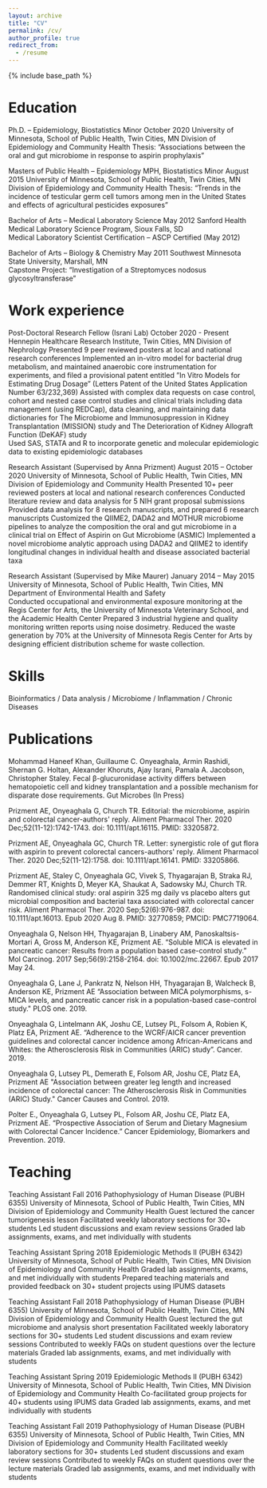```yaml
---
layout: archive
title: "CV"
permalink: /cv/
author_profile: true
redirect_from:
  - /resume
---
```


{% include base_path %}

Education
======
Ph.D. – Epidemiology, Biostatistics Minor			                                                              October 2020
University of Minnesota, School of Public Health, Twin Cities, MN
Division of Epidemiology and Community Health 
Thesis: “Associations between the oral and gut microbiome in response to aspirin prophylaxis”

Masters of Public Health – Epidemiology MPH, Biostatistics Minor   				   August 2015
University of Minnesota, School of Public Health, Twin Cities, MN
Division of Epidemiology and Community Health 
Thesis: “Trends in the incidence of testicular germ cell tumors among men in the United States and effects of agricultural pesticides exposures”

Bachelor of Arts – Medical Laboratory Science							       May 2012
Sanford Health Medical Laboratory Science Program, Sioux Falls, SD				                               
Medical Laboratory Scientist Certification – ASCP Certified (May 2012)

Bachelor of Arts – Biology & Chemistry								       May 2011
Southwest Minnesota State University, Marshall, MN						  	
Capstone Project: “Investigation of a Streptomyces nodosus glycosyltransferase”

Work experience
======
Post-Doctoral Research Fellow (Israni Lab)						           October 2020 - Present
Hennepin Healthcare Research Institute, Twin Cities, MN
Division of Nephrology
    Presented 9 peer reviewed posters at local and national research conferences
    Implemented an in-vitro model for bacterial drug metabolism, and maintained anaerobic core instrumentation for experiments, and filed a provisional         patent entitled ”In Vitro Models for Estimating Drug Dosage” (Letters Patent of the United States Application Number 63/232,369)
    Assisted with complex data requests on case control, cohort and nested case control studies and clinical trials including data management (using           REDCap), data cleaning, and maintaining data dictionaries for The Microbiome and Immunosuppression in Kidney Transplantation (MISSION) study and The       Deterioration of Kidney Allograft Function (DeKAF) study	
    Used SAS, STATA and R to incorporate genetic and molecular epidemiologic data to existing epidemiologic databases

Research Assistant (Supervised by Anna Prizment)					 August 2015 – October 2020
University of Minnesota, School of Public Health, Twin Cities, MN
Division of Epidemiology and Community Health
    Presented 10+ peer reviewed posters at local and national research conferences
    Conducted literature review and data analysis for 5 NIH grant proposal submissions	
    Provided data analysis for 8 research manuscripts, and prepared 6 research manuscripts
    Customized the QIIME2, DADA2 and MOTHUR microbiome pipelines to analyze the composition the oral and gut microbiome in a clinical trial on Effect of       Aspirin on Gut Microbiome (ASMIC)
    Implemented a novel microbiome analytic approach using DADA2 and QIIME2 to identify longitudinal changes in individual health and disease associated       bacterial taxa 


Research Assistant (Supervised by Mike Maurer) 	                      			      January 2014 – May 2015
University of Minnesota, School of Public Health, Twin Cities, MN
Department of Environmental Health and Safety         
    Conducted occupational and environmental exposure monitoring at the Regis Center for Arts, the University of Minnesota Veterinary School, and the           Academic Health Center
    Prepared 3 industrial hygiene and quality monitoring written reports using noise dosimetry.
    Reduced the waste generation by 70% at the University of Minnesota Regis Center for Arts by designing efficient distribution scheme for waste               collection.

  
Skills
======
Bioinformatics / Data analysis / Microbiome / Inflammation / Chronic Diseases


Publications
======

Mohammad Haneef Khan, Guillaume C. Onyeaghala, Armin Rashidi, Shernan G. Holtan, Alexander Khoruts, Ajay Israni, Pamala A. Jacobson, Christopher Staley. Fecal β-glucuronidase activity differs between hematopoietic cell and kidney transplantation and a possible mechanism for disparate dose requirements. Gut Microbes (In Press)

Prizment AE, Onyeaghala G, Church TR. Editorial: the microbiome, aspirin and colorectal cancer-authors' reply. Aliment Pharmacol Ther. 2020 Dec;52(11-12):1742-1743. doi: 10.1111/apt.16115. PMID: 33205872.

Prizment AE, Onyeaghala GC, Church TR. Letter: synergistic role of gut flora with aspirin to prevent colorectal cancers-authors' reply. Aliment Pharmacol Ther. 2020 Dec;52(11-12):1758. doi: 10.1111/apt.16141. PMID: 33205866.

Prizment AE, Staley C, Onyeaghala GC, Vivek S, Thyagarajan B, Straka RJ, Demmer RT, Knights D, Meyer KA, Shaukat A, Sadowsky MJ, Church TR. Randomised clinical study: oral aspirin 325 mg daily vs placebo alters gut microbial composition and bacterial taxa associated with colorectal cancer risk. Aliment Pharmacol Ther. 2020 Sep;52(6):976-987. doi: 10.1111/apt.16013. Epub 2020 Aug 8. PMID: 32770859; PMCID: PMC7719064.

Onyeaghala G, Nelson HH, Thyagarajan B, Linabery AM, Panoskaltsis-Mortari A, Gross M, Anderson KE, Prizment AE. “Soluble MICA is elevated in pancreatic cancer: Results from a population based case-control study.” Mol Carcinog. 2017 Sep;56(9):2158-2164. doi: 10.1002/mc.22667. Epub 2017 May 24.

Onyeaghala G, Lane J, Pankratz N, Nelson HH, Thyagarajan B, Walcheck B, Anderson KE, Prizment AE “Association between MICA polymorphisms, s-MICA levels, and pancreatic cancer risk in a population-based case-control study." PLOS one. 2019. 

Onyeaghala G, Lintelmann AK, Joshu CE, Lutsey PL, Folsom A, Robien K, Platz EA, Prizment AE. “Adherence to the WCRF/AICR cancer prevention guidelines and colorectal cancer incidence among African-Americans and Whites: the Atherosclerosis Risk in Communities (ARIC) study”. Cancer. 2019.

Onyeaghala G, Lutsey PL, Demerath E, Folsom AR, Joshu CE, Platz EA, Prizment AE "Association between greater leg length and increased incidence of colorectal cancer: The Atherosclerosis Risk in Communities (ARIC) Study." Cancer Causes and Control. 2019.

Polter E., Onyeaghala G, Lutsey PL, Folsom AR, Joshu CE, Platz EA, Prizment AE. “Prospective Association of Serum and Dietary Magnesium with Colorectal Cancer Incidence.” Cancer Epidemiology, Biomarkers and Prevention. 2019.
  
Teaching
======
Teaching Assistant 										        	        Fall 2016
Pathophysiology of Human Disease (PUBH 6355)
University of Minnesota, School of Public Health, Twin Cities, MN
Division of Epidemiology and Community Health
    Guest lectured the cancer tumorigenesis lesson
    Facilitated weekly laboratory sections for 30+ students
    Led student discussions and exam review sessions
    Graded lab assignments, exams, and met individually with students

Teaching Assistant 										        	    Spring 2018
Epidemiologic Methods II (PUBH 6342)
University of Minnesota, School of Public Health, Twin Cities, MN
Division of Epidemiology and Community Health
    Graded lab assignments, exams, and met individually with students
    Prepared teaching materials and provided feedback on 30+ student projects using IPUMS datasets    

Teaching Assistant 										        	        Fall 2018
Pathophysiology of Human Disease (PUBH 6355)
University of Minnesota, School of Public Health, Twin Cities, MN
Division of Epidemiology and Community Health
    Guest lectured the gut microbiome and analysis short presentation
    Facilitated weekly laboratory sections for 30+ students
    Led student discussions and exam review sessions
    Contributed to weekly FAQs on student questions over the lecture materials
    Graded lab assignments, exams, and met individually with students

Teaching Assistant 										        	    Spring 2019
Epidemiologic Methods II (PUBH 6342)
University of Minnesota, School of Public Health, Twin Cities, MN
Division of Epidemiology and Community Health
    Co-facilitated group projects for 40+ students using IPUMS data	
    Graded lab assignments, exams, and met individually with students



Teaching Assistant 										        	        Fall 2019
Pathophysiology of Human Disease (PUBH 6355)
University of Minnesota, School of Public Health, Twin Cities, MN
Division of Epidemiology and Community Health
    Facilitated weekly laboratory sections for 30+ students
    Led student discussions and exam review sessions
    Contributed to weekly FAQs on student questions over the lecture materials
    Graded lab assignments, exams, and met individually with students


